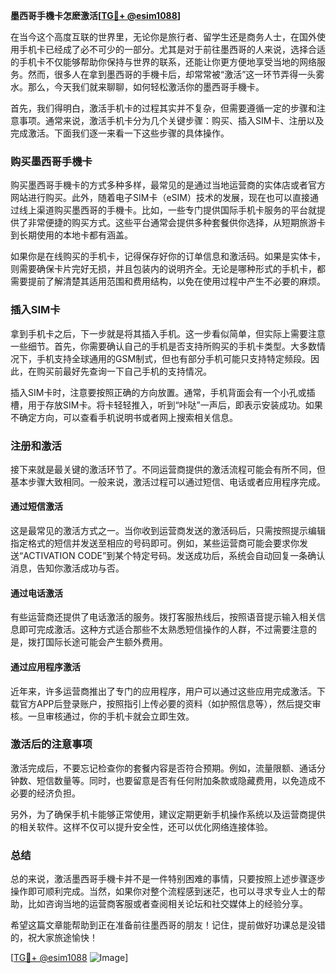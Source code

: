 **墨西哥手機卡怎麽激活[[TG💪+ @esim1088](https://t.me/s/esim1088)]**

在当今这个高度互联的世界里，无论你是旅行者、留学生还是商务人士，在国外使用手机卡已经成了必不可少的一部分。尤其是对于前往墨西哥的人来说，选择合适的手机卡不仅能够帮助你保持与世界的联系，还能让你更方便地享受当地的网络服务。然而，很多人在拿到墨西哥的手機卡后，却常常被“激活”这一环节弄得一头雾水。那么，今天我们就来聊聊，如何轻松激活你的墨西哥手機卡。

首先，我们得明白，激活手机卡的过程其实并不复杂，但需要遵循一定的步骤和注意事项。通常来说，激活手机卡分为几个关键步骤：购买、插入SIM卡、注册以及完成激活。下面我们逐一来看一下这些步骤的具体操作。

### **购买墨西哥手機卡**
购买墨西哥手機卡的方式多种多样，最常见的是通过当地运营商的实体店或者官方网站进行购买。此外，随着电子SIM卡（eSIM）技术的发展，现在也可以直接通过线上渠道购买墨西哥的手機卡。比如，一些专门提供国际手机卡服务的平台就提供了非常便捷的购买方式。这些平台通常会提供多种套餐供你选择，从短期旅游卡到长期使用的本地卡都有涵盖。

如果你是在线购买的手机卡，记得保存好你的订单信息和激活码。如果是实体卡，则需要确保卡片完好无损，并且包装内的说明齐全。无论是哪种形式的手机卡，都需要提前了解清楚其适用范围和费用结构，以免在使用过程中产生不必要的麻烦。

### **插入SIM卡**
拿到手机卡之后，下一步就是将其插入手机。这一步看似简单，但实际上需要注意一些细节。首先，你需要确认自己的手机是否支持所购买的手机卡类型。大多数情况下，手机支持全球通用的GSM制式，但也有部分手机可能只支持特定频段。因此，在购买前最好先查询一下自己手机的支持情况。

插入SIM卡时，注意要按照正确的方向放置。通常，手机背面会有一个小孔或插槽，用于存放SIM卡。将卡轻轻推入，听到“咔哒”一声后，即表示安装成功。如果不确定方向，可以查看手机说明书或者网上搜索相关信息。

### **注册和激活**
接下来就是最关键的激活环节了。不同运营商提供的激活流程可能会有所不同，但基本步骤大致相同。一般来说，激活过程可以通过短信、电话或者应用程序完成。

#### **通过短信激活**
这是最常见的激活方式之一。当你收到运营商发送的激活码后，只需按照提示编辑指定格式的短信并发送至相应的号码即可。例如，某些运营商可能会要求你发送“ACTIVATION CODE”到某个特定号码。发送成功后，系统会自动回复一条确认消息，告知你激活成功与否。

#### **通过电话激活**
有些运营商还提供了电话激活的服务。拨打客服热线后，按照语音提示输入相关信息即可完成激活。这种方式适合那些不太熟悉短信操作的人群，不过需要注意的是，拨打国际长途可能会产生额外费用。

#### **通过应用程序激活**
近年来，许多运营商推出了专门的应用程序，用户可以通过这些应用完成激活。下载官方APP后登录账户，按照指引上传必要的资料（如护照信息等），然后提交审核。一旦审核通过，你的手机卡就会立即生效。

### **激活后的注意事项**
激活完成后，不要忘记检查你的套餐内容是否符合预期。例如，流量限额、通话分钟数、短信数量等。同时，也要留意是否有任何附加条款或隐藏费用，以免造成不必要的经济负担。

另外，为了确保手机卡能够正常使用，建议定期更新手机操作系统以及运营商提供的相关软件。这样不仅可以提升安全性，还可以优化网络连接体验。

### **总结**
总的来说，激活墨西哥手機卡并不是一件特别困难的事情，只要按照上述步骤逐步操作即可顺利完成。当然，如果你对整个流程感到迷茫，也可以寻求专业人士的帮助，比如咨询当地的运营商客服或者查阅相关论坛和社交媒体上的经验分享。

希望这篇文章能帮助到正在准备前往墨西哥的朋友！记住，提前做好功课总是没错的，祝大家旅途愉快！

[[TG💪+ @esim1088](https://t.me/s/esim1088) ![Image](https://i.postimg.cc/4NQfJmqS/Snipaste-2025-05-13-00-14-12.png)]